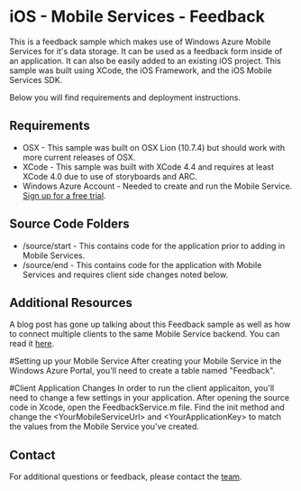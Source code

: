 ﻿# iOS - Mobile Services - Feedback
This is a feedback sample which makes use of Windows Azure Mobile Services for it's data storage.  It can be used as a feedback form inside of an application.  It can also be easily added to an existing iOS project.  This sample was built using XCode, the iOS Framework, and the iOS Mobile Services SDK.

Below you will find requirements and deployment instructions.

## Requirements
* OSX - This sample was built on OSX Lion (10.7.4) but should work with more current releases of OSX.
* XCode - This sample was built with XCode 4.4 and requires at least XCode 4.0 due to use of storyboards and ARC.
* Windows Azure Account - Needed to create and run the Mobile Service.  [Sign up for a free trial](https://www.windowsazure.com/en-us/pricing/free-trial/).

## Source Code Folders
* /source/start - This contains code for the application prior to adding in Mobile Services.
* /source/end - This contains code for the application with Mobile Services and requires client side changes noted below.

## Additional Resources
A blog post has gone up talking about this Feedback sample as well as how to connect multiple clients to the same Mobile Service backend.  You can read it [here](http://chrisrisner.com/Connecting-Multiple-Clients-to-the-Same-Mobile-Service).


#Setting up your Mobile Service
After creating your Mobile Service in the Windows Azure Portal, you'll need to create a table named "Feedback".

#Client Application Changes
In order to run the client applicaiton, you'll need to change a few settings in your application.  After opening the source code in Xcode, open the FeedbackService.m file.  Find the init method and change the \<YourMobileServiceUrl> and \<YourApplicationKey> to match the values from the Mobile Service you've created.

## Contact

For additional questions or feedback, please contact the [team](mailto:chrisner@microsoft.com).